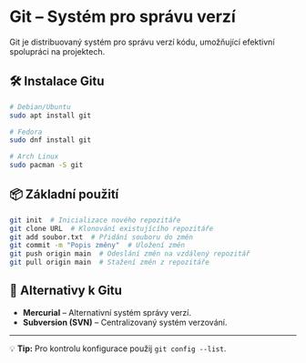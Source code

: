 # Git – Systém pro správu verzí

Git je distribuovaný systém pro správu verzí kódu, umožňující efektivní spolupráci na projektech.

## 🛠 Instalace Gitu
```bash
# Debian/Ubuntu
sudo apt install git

# Fedora
sudo dnf install git

# Arch Linux
sudo pacman -S git
```

## 📦 Základní použití
```bash
git init  # Inicializace nového repozitáře
git clone URL  # Klonování existujícího repozitáře
git add soubor.txt  # Přidání souboru do změn
git commit -m "Popis změny"  # Uložení změn
git push origin main  # Odeslání změn na vzdálený repozitář
git pull origin main  # Stažení změn z repozitáře
```

## 🔄 Alternativy k Gitu
- **Mercurial** – Alternativní systém správy verzí.
- **Subversion (SVN)** – Centralizovaný systém verzování.

---
💡 **Tip:** Pro kontrolu konfigurace použij `git config --list`.
